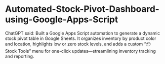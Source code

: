 # Automated-Stock-Pivot-Dashboard-using-Google-Apps-Script
ChatGPT said:  Built a Google Apps Script automation to generate a dynamic stock pivot table in Google Sheets. It organizes inventory by product color and location, highlights low or zero stock levels, and adds a custom “📦 Stock Tools” menu for one-click updates—streamlining inventory tracking and reporting.
